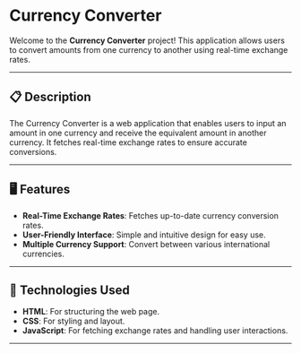 # Currency Converter

Welcome to the **Currency Converter** project! This application allows users to convert amounts from one currency to another using real-time exchange rates.

---

## 📋 Description

The Currency Converter is a web application that enables users to input an amount in one currency and receive the equivalent amount in another currency. It fetches real-time exchange rates to ensure accurate conversions.

---

## 🖥️ Features

- **Real-Time Exchange Rates**: Fetches up-to-date currency conversion rates.
- **User-Friendly Interface**: Simple and intuitive design for easy use.
- **Multiple Currency Support**: Convert between various international currencies.

---

## 🚀 Technologies Used

- **HTML**: For structuring the web page.
- **CSS**: For styling and layout.
- **JavaScript**: For fetching exchange rates and handling user interactions.

---

